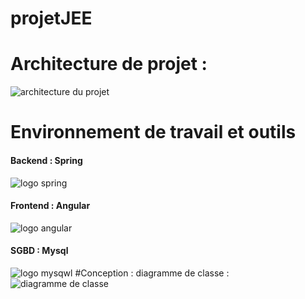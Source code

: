 # projetJEE
<h1>Architecture de projet : </h1>
<img src="https://s6.imgcdn.dev/rpdsa.png" alt="architecture du projet"/>
<h1>Environnement de travail et outils</h1>
<h4>Backend : Spring</h4>
  <img src="https://s6.imgcdn.dev/rpRwq.png" alt="logo spring" />
<h4>Frontend : Angular</h4>
  <img src="https://s6.imgcdn.dev/rpVUB.png" alt="logo angular" />
<h4> SGBD : Mysql</h4>
  <img src="https://s6.imgcdn.dev/rpfVu.png" alt="logo mysqwl"/>
#Conception :
  diagramme de classe : 
  <img src="https://s6.imgcdn.dev/rp32w.png" alt="diagramme de classe" />
  

  
